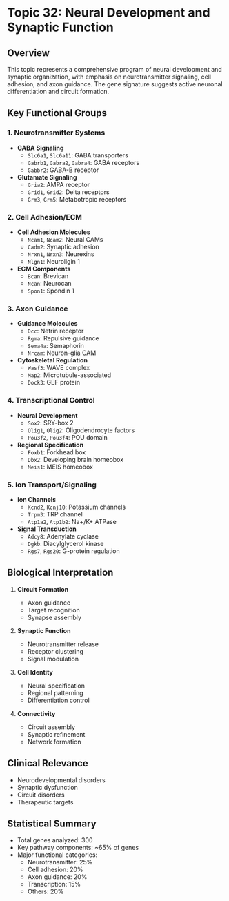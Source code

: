 # Topic 32: Neural Development and Synaptic Function

## Overview
This topic represents a comprehensive program of neural development and synaptic organization, with emphasis on neurotransmitter signaling, cell adhesion, and axon guidance. The gene signature suggests active neuronal differentiation and circuit formation.

## Key Functional Groups

### 1. Neurotransmitter Systems
- **GABA Signaling**
  - `Slc6a1`, `Slc6a11`: GABA transporters
  - `Gabrb1`, `Gabra2`, `Gabra4`: GABA receptors
  - `Gabbr2`: GABA-B receptor
- **Glutamate Signaling**
  - `Gria2`: AMPA receptor
  - `Grid1`, `Grid2`: Delta receptors
  - `Grm3`, `Grm5`: Metabotropic receptors

### 2. Cell Adhesion/ECM
- **Cell Adhesion Molecules**
  - `Ncam1`, `Ncam2`: Neural CAMs
  - `Cadm2`: Synaptic adhesion
  - `Nrxn1`, `Nrxn3`: Neurexins
  - `Nlgn1`: Neuroligin 1
- **ECM Components**
  - `Bcan`: Brevican
  - `Ncan`: Neurocan
  - `Spon1`: Spondin 1

### 3. Axon Guidance
- **Guidance Molecules**
  - `Dcc`: Netrin receptor
  - `Rgma`: Repulsive guidance
  - `Sema4a`: Semaphorin
  - `Nrcam`: Neuron-glia CAM
- **Cytoskeletal Regulation**
  - `Wasf3`: WAVE complex
  - `Map2`: Microtubule-associated
  - `Dock3`: GEF protein

### 4. Transcriptional Control
- **Neural Development**
  - `Sox2`: SRY-box 2
  - `Olig1`, `Olig2`: Oligodendrocyte factors
  - `Pou3f2`, `Pou3f4`: POU domain
- **Regional Specification**
  - `Foxb1`: Forkhead box
  - `Dbx2`: Developing brain homeobox
  - `Meis1`: MEIS homeobox

### 5. Ion Transport/Signaling
- **Ion Channels**
  - `Kcnd2`, `Kcnj10`: Potassium channels
  - `Trpm3`: TRP channel
  - `Atp1a2`, `Atp1b2`: Na+/K+ ATPase
- **Signal Transduction**
  - `Adcy8`: Adenylate cyclase
  - `Dgkb`: Diacylglycerol kinase
  - `Rgs7`, `Rgs20`: G-protein regulation

## Biological Interpretation

1. **Circuit Formation**
   - Axon guidance
   - Target recognition
   - Synapse assembly

2. **Synaptic Function**
   - Neurotransmitter release
   - Receptor clustering
   - Signal modulation

3. **Cell Identity**
   - Neural specification
   - Regional patterning
   - Differentiation control

4. **Connectivity**
   - Circuit assembly
   - Synaptic refinement
   - Network formation

## Clinical Relevance
- Neurodevelopmental disorders
- Synaptic dysfunction
- Circuit disorders
- Therapeutic targets

## Statistical Summary
- Total genes analyzed: 300
- Key pathway components: ~65% of genes
- Major functional categories:
  - Neurotransmitter: 25%
  - Cell adhesion: 20%
  - Axon guidance: 20%
  - Transcription: 15%
  - Others: 20% 